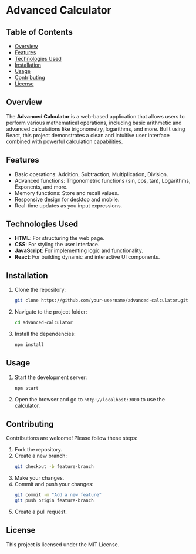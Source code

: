 
# Advanced Calculator

## Table of Contents
- [Overview](#overview)
- [Features](#features)
- [Technologies Used](#technologies-used)
- [Installation](#installation)
- [Usage](#usage)
- [Contributing](#contributing)
- [License](#license)

## Overview
The **Advanced Calculator** is a web-based application that allows users to perform various mathematical operations, including basic arithmetic and advanced calculations like trigonometry, logarithms, and more. Built using React, this project demonstrates a clean and intuitive user interface combined with powerful calculation capabilities.

## Features
- Basic operations: Addition, Subtraction, Multiplication, Division.
- Advanced functions: Trigonometric functions (sin, cos, tan), Logarithms, Exponents, and more.
- Memory functions: Store and recall values.
- Responsive design for desktop and mobile.
- Real-time updates as you input expressions.

## Technologies Used
- **HTML**: For structuring the web page.
- **CSS**: For styling the user interface.
- **JavaScript**: For implementing logic and functionality.
- **React**: For building dynamic and interactive UI components.

## Installation
1. Clone the repository:
    ```bash
    git clone https://github.com/your-username/advanced-calculator.git
    ```
2. Navigate to the project folder:
    ```bash
    cd advanced-calculator
    ```
3. Install the dependencies:
    ```bash
    npm install
    ```

## Usage
1. Start the development server:
    ```bash
    npm start
    ```
2. Open the browser and go to `http://localhost:3000` to use the calculator.

## Contributing
Contributions are welcome! Please follow these steps:
1. Fork the repository.
2. Create a new branch:
    ```bash
    git checkout -b feature-branch
    ```
3. Make your changes.
4. Commit and push your changes:
    ```bash
    git commit -m "Add a new feature"
    git push origin feature-branch
    ```
5. Create a pull request.

## License
This project is licensed under the MIT License.
